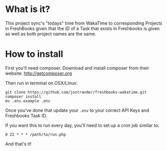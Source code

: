 # What is it?

This project sync's "todays" time from WakaTime to corresponding Projects in FreshBooks given that the ID of a Task that exists in Freshbooks is given as well as both project names are the same.

# How to install

First you'll need composer. Download and install composer from their website: http://getcomposer.org

Then run in terminal on OSX/Linux:

```
git clone https://github.com/jostrander/freshbooks-wakatime.git
composer install
mv .env.example .env
```

Once you've done that update your `.env` to your correct API Keys and Freshbooks Task ID. 

If you want this to run every day, you'll need to set up a cron job similar to:

`0 22 * * * /path/to/run.php`

And that's it!




